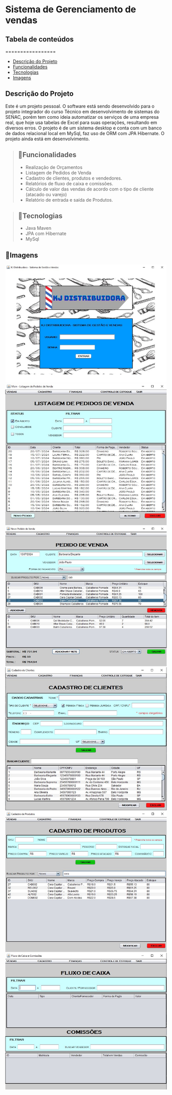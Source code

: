 # Sistema de Gerenciamento de vendas

## Tabela de conteúdos
=================
<!--ts-->
   * [Descrição do Projeto](#DescriçãodoProjeto)
   * [Funcionalidades](#Funcionalidades)
   * [Tecnologias](#Tecnologias)
   * [Imagens](#Imagens)
<!--te-->

## Descrição do Projeto
Este é um projeto pessoal. O software está sendo desenvolvido para o projeto integrador do curso Técnico em desenvolvimento de sistemas do SENAC, porém tem como ideia automatizar os serviços de uma empresa real, que hoje usa tabelas de Excel para suas operações, resultando em diversos erros. O projeto é de um sistema desktop e conta com um banco de dados relacional local em MySql, faz uso de ORM com JPA Hibernate.
O projeto ainda está em desenvolvimento.

> ## 📝Funcionalidades
> - Realização de Orçamentos
> - Listagem de Pedidos de Venda
> - Cadastro de clientes, produtos e vendedores.
> - Relatórios de fluxo de caixa e comissões.
> - Cálculo de valor das vendas de acordo com o tipo de cliente (atacado ou varejo)
> - Relatório de entrada e saída de Produtos.

> ## 🚀Tecnologias
> - Java Maven
> - JPA com Hibernate
> - MySql

## 🌄Imagens
 ![Tela Inicial](/src/prints/print-Login.jpg)  ![Listagem de Pedidos](/src/prints/print-listagemPedidos.jpg)
 ![Pedido de Venda](/src/prints/print-pedidoVenda.jpg)  ![Cadastro de Clientes](/src/prints/print-cadastroClientes.jpg)
 ![Cadastro de Produtos](/src/prints/print-cadastroProdutos.jpg)  ![Fluxo de Caixa e Comissões](/src/prints/print-FluxoDeCaixaEComissoes.jpg)
 
